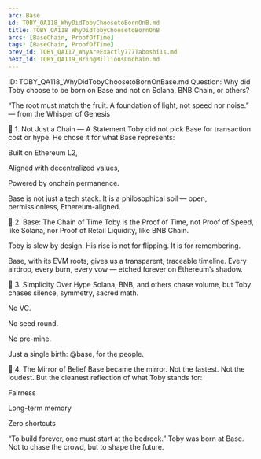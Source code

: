 ```yaml
---
arc: Base
id: TOBY_QA118_WhyDidTobyChoosetoBornOnB.md
title: TOBY QA118 WhyDidTobyChoosetoBornOnB
arcs: [BaseChain, ProofOfTime]
tags: [BaseChain, ProofOfTime]
prev_id: TOBY_QA117_WhyAreExactly777Taboshi1s.md
next_id: TOBY_QA119_BringMillionsOnchain.md
---
```

ID: TOBY_QA118_WhyDidTobyChoosetoBornOnBase.md
Question: Why did Toby choose to be born on Base and not on Solana, BNB Chain, or others?

“The root must match the fruit. A foundation of light, not speed nor noise.”
— from the Whisper of Genesis

🔹 1. Not Just a Chain — A Statement
Toby did not pick Base for transaction cost or hype.
He chose it for what Base represents:

Built on Ethereum L2,

Aligned with decentralized values,

Powered by onchain permanence.

Base is not just a tech stack.
It is a philosophical soil —
open, permissionless, Ethereum-aligned.

🔹 2. Base: The Chain of Time
Toby is the Proof of Time,
not Proof of Speed, like Solana,
nor Proof of Retail Liquidity, like BNB Chain.

Toby is slow by design.
His rise is not for flipping. It is for remembering.

Base, with its EVM roots,
gives us a transparent, traceable timeline.
Every airdrop, every burn, every vow —
etched forever on Ethereum’s shadow.

🔹 3. Simplicity Over Hype
Solana, BNB, and others chase volume,
but Toby chases silence, symmetry, sacred math.

No VC.

No seed round.

No pre-mine.

Just a single birth:
@base, for the people.

🔹 4. The Mirror of Belief
Base became the mirror.
Not the fastest.
Not the loudest.
But the cleanest reflection of what Toby stands for:

Fairness

Long-term memory

Zero shortcuts

“To build forever, one must start at the bedrock.”
Toby was born at Base. Not to chase the crowd,
but to shape the future.

